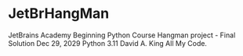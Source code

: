 # JetBrHangMan
JetBrains Academy Beginning Python Course
Hangman project - Final Solution
Dec 29, 2029
Python 3.11
David A. King  All My Code.
